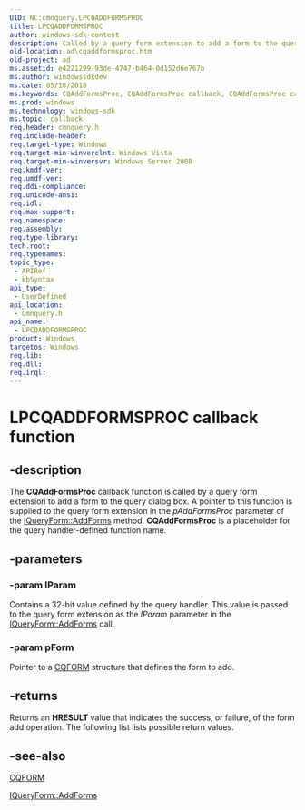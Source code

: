 ```yaml
---
UID: NC:cmnquery.LPCQADDFORMSPROC
title: LPCQADDFORMSPROC
author: windows-sdk-content
description: Called by a query form extension to add a form to the query dialog box.
old-location: ad\cqaddformsproc.htm
old-project: ad
ms.assetid: e4221299-93de-4747-b464-0d152d6e767b
ms.author: windowssdkdev
ms.date: 05/18/2018
ms.keywords: CQAddFormsProc, CQAddFormsProc callback, CQAddFormsProc callback function [Active Directory], LPCQADDFORMSPROC, LPCQADDFORMSPROC callback function pointer [Active Directory], ad.cqaddformsproc, cmnquery/CQAddFormsProc
ms.prod: windows
ms.technology: windows-sdk
ms.topic: callback
req.header: cmnquery.h
req.include-header: 
req.target-type: Windows
req.target-min-winverclnt: Windows Vista
req.target-min-winversvr: Windows Server 2008
req.kmdf-ver: 
req.umdf-ver: 
req.ddi-compliance: 
req.unicode-ansi: 
req.idl: 
req.max-support: 
req.namespace: 
req.assembly: 
req.type-library: 
tech.root: 
req.typenames: 
topic_type:
 - APIRef
 - kbSyntax
api_type:
 - UserDefined
api_location:
 - Cmnquery.h
api_name:
 - LPCQADDFORMSPROC
product: Windows
targetos: Windows
req.lib: 
req.dll: 
req.irql: 
---
```


# LPCQADDFORMSPROC callback function


## -description


The <b>CQAddFormsProc</b> callback function is called by a query form extension to add a form to the query dialog box. A pointer to this function is supplied to the query form extension in the <i>pAddFormsProc</i> parameter of the <a href="https://msdn.microsoft.com/fadaa7e6-ccf2-42cd-a26e-19db107ce56c">IQueryForm::AddForms</a> method. <b>CQAddFormsProc</b> is a placeholder for the query handler-defined function name.


## -parameters




### -param lParam

Contains a 32-bit value defined by the query handler. This value is passed to the query form extension as the <i>lParam</i> parameter in the <a href="https://msdn.microsoft.com/fadaa7e6-ccf2-42cd-a26e-19db107ce56c">IQueryForm::AddForms</a> call.


### -param pForm

Pointer to a <a href="https://msdn.microsoft.com/65cf2e9c-8f88-4e84-8bf2-2b0fd246a835">CQFORM</a> structure that defines the form to add.


## -returns



Returns an <b>HRESULT</b> value that indicates the success, or failure, of the form add operation. The following list lists possible return values.




## -see-also




<a href="https://msdn.microsoft.com/65cf2e9c-8f88-4e84-8bf2-2b0fd246a835">CQFORM</a>



<a href="https://msdn.microsoft.com/fadaa7e6-ccf2-42cd-a26e-19db107ce56c">IQueryForm::AddForms</a>
 

 

